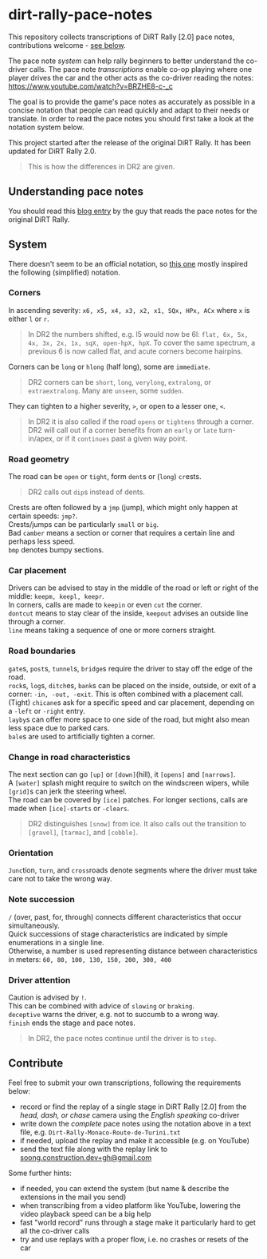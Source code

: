 # dirt-rally-pace-notes

This repository collects transcriptions of DiRT Rally [2.0] pace notes, contributions welcome - [see below](#contribute).  

The pace note *system* can help rally beginners to better understand the co-driver calls. The pace note *transcriptions* enable co-op playing where one player drives the car and the other acts as the co-driver reading the notes: https://www.youtube.com/watch?v=BRZHE8-c-_c 

The goal is to provide the game's pace notes as accurately as possible in a concise notation that people can read quickly and adapt to their needs or translate. In order to read the pace notes you should first take a look at the notation system below. 

This project started after the release of the original DiRT Rally. It has been updated for DiRT Rally 2.0. 
> This is how the differences in DR2 are given.

## Understanding pace notes
You should read this [blog entry](http://blog.codemasters.com/dirt/04/co-driver-calls-explained/) by the guy that reads the pace notes for the original DiRT Rally.

## System
There doesn't seem to be an official notation, so [this one](http://www.automobilemag.com/news/a-beginners-guide-to-rally-pace-notes/) mostly inspired the following (simplified) notation.

### Corners
In ascending severity: ``x6, x5, x4, x3, x2, x1, SQx, HPx, ACx`` where ``x`` is either ``l`` or ``r``.  
> In DR2 the numbers shifted, e.g. l5 would now be 6l: `flat, 6x, 5x, 4x, 3x, 2x, 1x, sqX, open-hpX, hpX`. To cover the same spectrum, a previous 6 is now called flat, and acute corners become hairpins.

Corners can be ``long`` or ``hlong`` (half long), some are `immediate`.  
> DR2 corners can be `short`, `long`, `verylong`, `extralong`, or `extraextralong`. Many are `unseen`, some `sudden`.

They can tighten to a higher severity, ``>``, or open to a lesser one, ``<``. 
> In DR2 it is also called if the road `opens` or `tightens` through a corner.    
> DR2 will call out if a corner benefits from an `early` or `late` turn-in/apex, or if it `continues` past a given way point.

### Road geometry
The road can be ``open`` or ``tight``, form ``dent``s or (``long``) ``cr``ests.  
> DR2 calls out `dip`s instead of dents.  

Crests are often followed by a ``jmp`` (jump), which might only happen at certain speeds: ``jmp?``.  
Crests/jumps can be particularly ``small`` or ``big``.  
Bad ``camber`` means a section or corner that requires a certain line and perhaps less speed.  
``bmp`` denotes bumpy sections.  

### Car placement
Drivers can be advised to stay in the middle of the road or left or right of the middle: ``keepm, keepl, keepr``.  
In corners, calls are made to ``keepin`` or even ``cut`` the corner.  
``dontcut`` means to stay clear of the inside, ``keepout`` advises an outside line through a corner.  
``line`` means taking a sequence of one or more corners straight. 

### Road boundaries
``gate``s, ``post``s, ``tunnel``s, ``bridge``s require the driver to stay off the edge of the road.   
``rock``s, ``log``s, ``ditch``es, ``bank``s can be placed on the inside, outside, or exit of a corner: ``-in, -out, -exit``. This is often combined with a placement call.  
(Tight) `chicane`s ask for a specific speed and car placement, depending on a `-left` or `-right` entry.  
`layby`s can offer more space to one side of the road, but might also mean less space due to parked cars.   
`bale`s are used to artificially tighten a corner.

### Change in road characteristics
The next section can go ``[up]`` or ``[down]``(hill), it ``[opens]`` and ``[narrows]``.  
A `[water]` splash might require to switch on the windscreen wipers, while `[grid]`s can jerk the steering wheel.  
The road can be covered by ``[ice]`` patches. For longer sections, calls are made when `[ice]-starts` or `-clears`.  
> DR2 distinguishes `[snow]` from ice. It also calls out the transition to `[gravel]`, `[tarmac]`, and `[cobble]`.  

### Orientation
``Junc``tion, ``turn``, and ``cross``roads denote segments where the driver must take care not to take the wrong way.  

### Note succession
``/`` (over, past, for, through) connects different characteristics that occur simultaneously.  
Quick successions of stage characteristics are indicated by simple enumerations in a single line.  
Otherwise, a number is used representing distance between characteristics in meters: ``60, 80, 100, 130, 150, 200, 300, 400``

### Driver attention
Caution is advised by ``!``.  
This can be combined with advice of ``slowing`` or ``braking``.  
``deceptive`` warns the driver, e.g. not to succumb to a wrong way.  
``finish`` ends the stage and pace notes.  
> In DR2, the pace notes continue until the driver is to `stop`.

## Contribute
Feel free to submit your own transcriptions, following the requirements below:
- record or find the replay of a single stage in DiRT Rally [2.0] from the *head, dash, or chase* camera using the *English speaking* co-driver 
- write down the *complete* pace notes using the notation above in a text file, e.g. `Dirt-Rally-Monaco-Route-de-Turini.txt`
- if needed, upload the replay and make it accessible (e.g. on YouTube)
- send the text file along with the replay link to soong.construction.dev+gh@gmail.com

Some further hints:
- if needed, you can extend the system (but name & describe the extensions in the mail you send)
- when transcribing from a video platform like YouTube, lowering the video playback speed can be a big help
- fast "world record" runs through a stage make it particularly hard to get all the co-driver calls
- try and use replays with a proper flow, i.e. no crashes or resets of the car
